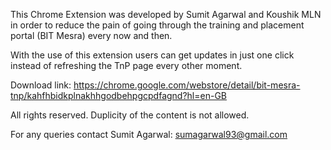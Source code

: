 This Chrome Extension was developed by Sumit Agarwal and Koushik MLN in order to reduce the pain of going through the training and placement portal (BIT Mesra) every now and then.

With the use of this extension users can get updates in just one click instead of refreshing the TnP page every other moment.

Download link: https://chrome.google.com/webstore/detail/bit-mesra-tnp/kahfhbidkplnakhhgodbehpgcpdfagnd?hl=en-GB

All rights reserved. Duplicity of the content is not allowed.

For any queries contact Sumit Agarwal: sumagarwal93@gmail.com
